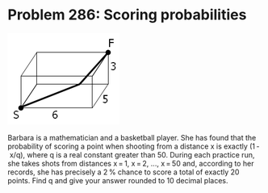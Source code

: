 # Problem 286: Scoring probabilities

![problem](problem.gif)

Barbara is a mathematician and a basketball player. She has found that
the probability of scoring a point when shooting from a distance x is
exactly (1 - x/q), where q is a real constant greater than 50. During
each practice run, she takes shots from distances x = 1, x = 2, ...,
x = 50 and, according to her records, she has precisely a 2 % chance to
score a total of exactly 20 points. Find q and give your answer rounded
to 10 decimal places.